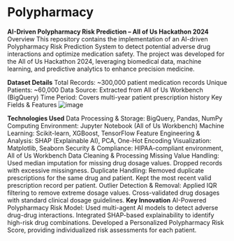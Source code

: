 # Polypharmacy
**AI-Driven Polypharmacy Risk Prediction – All of Us Hackathon 2024**
Overview
This repository contains the implementation of an AI-driven Polypharmacy Risk Prediction System to detect potential adverse drug interactions and optimize medication safety. The project was developed for the All of Us Hackathon 2024, leveraging biomedical data, machine learning, and predictive analytics to enhance precision medicine.

**Dataset Details**
Total Records: ~300,000 patient medication records
Unique Patients: ~60,000
Data Source: Extracted from All of Us Workbench (BigQuery)
Time Period: Covers multi-year patient prescription history
Key Fields & Features
![image](https://github.com/user-attachments/assets/4341c0c7-385a-4d9c-aecd-3b340cbc706d)

**Technologies Used**
Data Processing & Storage: BigQuery, Pandas, NumPy
Computing Environment: Jupyter Notebook (All of Us Workbench)
Machine Learning: Scikit-learn, XGBoost, TensorFlow
Feature Engineering & Analysis: SHAP (Explainable AI), PCA, One-Hot Encoding
Visualization: Matplotlib, Seaborn
Security & Compliance: HIPAA-compliant environment, All of Us Workbench
Data Cleaning & Processing
Missing Value Handling:
Used median imputation for missing drug dosage values.
Dropped records with excessive missingness.
Duplicate Handling:
Removed duplicate prescriptions for the same drug and patient.
Kept the most recent valid prescription record per patient.
Outlier Detection & Removal:
Applied IQR filtering to remove extreme dosage values.
Cross-validated drug dosages with standard clinical dosage guidelines.
**Key Innovation**
AI-Powered Polypharmacy Risk Model:
Used multi-agent AI models to detect adverse drug-drug interactions.
Integrated SHAP-based explainability to identify high-risk drug combinations.
Developed a Personalized Polypharmacy Risk Score, providing individualized risk assessments for each patient.


